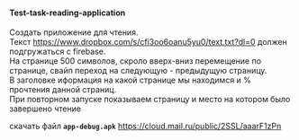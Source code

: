 #### Test-task-reading-application

Создать приложение для чтения.  
Текст <https://www.dropbox.com/s/cfi3oo6oanu5yu0/text.txt?dl=0> должен 
подгружаться с firebase.    
На странице 500 символов, скроло вверх-вниз перемещение по странице,
свайп переход на следующую - предыдущую страницу.   
В заголовке иформация на какой странице мы находимся и % прочтения
данной страниц.   
При повторном запуске показываем страницу и место на котором было
завершено чтение

скачать файл **`app-debug.apk`**
<https://cloud.mail.ru/public/2SSL/aaarF1zPn>